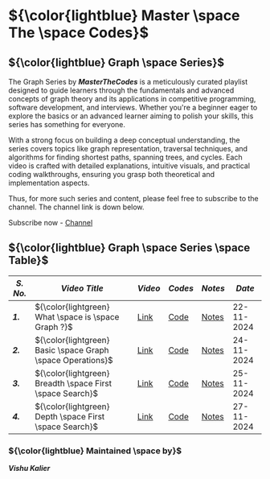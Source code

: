 # ${\color{lightblue} Master \space The \space Codes}$

## ${\color{lightblue} Graph \space Series}$

The Graph Series by ***MasterTheCodes*** is a meticulously curated playlist designed to guide learners through the fundamentals and advanced concepts of graph theory and its applications in competitive programming, software development, and interviews. Whether you're a beginner eager to explore the basics or an advanced learner aiming to polish your skills, this series has something for everyone.

With a strong focus on building a deep conceptual understanding, the series covers topics like graph representation, traversal techniques, and algorithms for finding shortest paths, spanning trees, and cycles. Each video is crafted with detailed explanations, intuitive visuals, and practical coding walkthroughs, ensuring you grasp both theoretical and implementation aspects.

Thus, for more such series and content, please feel free to subscribe to the channel. The channel link is down below.

Subscribe now - [Channel](https://youtube.com/@masterthecodes?si=WupOoWjxtOv2mHWz)


## ${\color{lightblue} Graph \space Series \space Table}$

| ***S. No.*** | ***Video Title*** | ***Video*** | ***Codes*** | ***Notes*** | ***Date*** |
|-|-|-|-|-|-|
| ***1.*** | ${\color{lightgreen} What \space is \space Graph ?}$ | [Link](https://youtu.be/aeOrcsndHxI) | [Code](https://github.com/VishuKalier2003/Graph-Series/blob/main/video1.md) | [Notes](https://onedrive.live.com/view.aspx?resid=A04CBEB414585193!s163340ce2c284ed48982f7042f62fc83&redeem=aHR0cHM6Ly8xZHJ2Lm1zL2IvYy9hMDRjYmViNDE0NTg1MTkzL0VjNUFNeFlvTE5ST2lZTDNCQzlpX0lNQnpZWHpRYkI2cnl0SGZsVm1aMkhOS3c_ZT04ZmdvUXE) | 22-11-2024 |
| ***2.*** | ${\color{lightgreen} Basic \space Graph \space Operations}$ | [Link](https://youtu.be/Z5QS2RtnjKo) | [Code](https://github.com/VishuKalier2003/Graph-Series/blob/main/video1.md) | [Notes](https://onedrive.live.com/view.aspx?resid=A04CBEB414585193!s163340ce2c284ed48982f7042f62fc83&redeem=aHR0cHM6Ly8xZHJ2Lm1zL2IvYy9hMDRjYmViNDE0NTg1MTkzL0VjNUFNeFlvTE5ST2lZTDNCQzlpX0lNQnpZWHpRYkI2cnl0SGZsVm1aMkhOS3c_ZT04ZmdvUXE) | 24-11-2024 |
| ***3.*** | ${\color{lightgreen} Breadth \space First \space Search}$ | [Link](https://youtu.be/w7MJsg1n8XE) | [Code](https://github.com/VishuKalier2003/Graph-Series/blob/main/bfs.md) | [Notes](https://onedrive.live.com/view.aspx?resid=A04CBEB414585193!s163340ce2c284ed48982f7042f62fc83&redeem=aHR0cHM6Ly8xZHJ2Lm1zL2IvYy9hMDRjYmViNDE0NTg1MTkzL0VjNUFNeFlvTE5ST2lZTDNCQzlpX0lNQnpZWHpRYkI2cnl0SGZsVm1aMkhOS3c_ZT04ZmdvUXE) | 25-11-2024 |
| ***4.*** | ${\color{lightgreen} Depth \space First \space Search}$ | [Link](https://lnkd.in/gJ4tBbn9) | [Code](https://github.com/VishuKalier2003/Graph-Series/blob/main/bfs.md) | [Notes](https://onedrive.live.com/view.aspx?resid=A04CBEB414585193!s163340ce2c284ed48982f7042f62fc83&redeem=aHR0cHM6Ly8xZHJ2Lm1zL2IvYy9hMDRjYmViNDE0NTg1MTkzL0VjNUFNeFlvTE5ST2lZTDNCQzlpX0lNQnpZWHpRYkI2cnl0SGZsVm1aMkhOS3c_ZT04ZmdvUXE) | 27-11-2024 |


### ${\color{lightblue} Maintained \space by}$
***Vishu Kalier***
